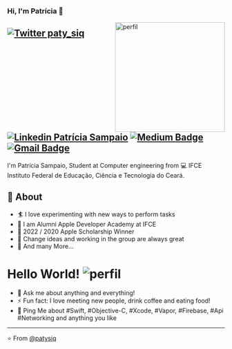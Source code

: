 ### Hi, I'm Patrícia 👋 

<img align='right' width="254" alt="perfil" src="https://user-images.githubusercontent.com/61507360/87881156-d0fde400-c9cd-11ea-8b6c-46cc40e0bb3e.png">

[![Twitter paty_siq](https://img.shields.io/badge/-@paty_siq-1ca0f1?style=flat-square&labelColor=1ca0f1&logo=twitter&logoColor=white&link=https://twitter.com/paty_siq)](https://twitter.com/paty_siq) [![Linkedin Patrícia Sampaio](https://img.shields.io/badge/patriciasiqueira10/-blue?style=flat-square&logo=Linkedin&logoColor=white&link=https://www.linkedin.com/in/patriciasiqueira10/)](https://www.linkedin.com/in/patriciasiqueira10/) [![Medium Badge](https://img.shields.io/badge/-@patriciasampaio-03a57a?style=flat-square&labelColor=000000&logo=Medium&link=https://medium.com/@patriciasampaio/)](https://medium.com/@patriciasampaio/)
[![Gmail Badge](https://img.shields.io/badge/-patricia.sampaio.siqueira62@gmail.com-c14438?style=flat-square&logo=Gmail&logoColor=white&link=mailto:patysiq1001@gmail.com)](mailto:patysiq1001@gmail.com)
---
         
I'm Patrícia Sampaio, Student at Computer engineering from 💻 IFCE Instituto Federal de Educação, Ciência e Tecnologia do Ceará.  

## 🧐 About
- 🏄‍ I love experimenting with new ways to perform tasks
- 🔭 I am Alumni Apple Developer Academy at IFCE
-   2022 / 2020 Apple Scholarship Winner
- 🌱 Change ideas and working in the group are always great
- 👯 And many More...

# Hello World!   <img align='vertical-align:bottom' alt="perfil" src="https://user-images.githubusercontent.com/61507360/87884583-87b98e80-c9e5-11ea-9a06-6421ab61738c.png">
- 💬 Ask me about anything and everything! 
- ⚡ Fun fact: I love meeting new people, drink coffee and eating food! 
- 💬 Ping Me about #Swift, #Objective-C, #Xcode, #Vapor, #Firebase, #Api #Networking and anything you like
---


⭐️ From [@patysiq](https://github.com/patysiq)



